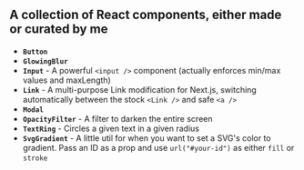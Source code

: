 ## A collection of React components, either made or curated by me

- **`Button`**
- **`GlowingBlur`**
- **`Input`** - A powerful `<input />` component (actually enforces min/max values and maxLength)
- **`Link`** - A multi-purpose Link modification for Next.js, switching automatically between the stock `<Link />` and safe `<a />`
- **`Modal`**
- **`OpacityFilter`** - A filter to darken the entire screen
- **`TextRing`** - Circles a given text in a given radius
- **`SvgGradient`** - A little util for when you want to set a SVG's color to gradient. Pass an ID as a prop and use `url("#your-id")` as either `fill` or `stroke`

